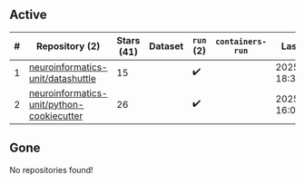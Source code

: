 ## Active
| # | Repository (2) | Stars (41) | Dataset | `run` (2) | `containers-run` | Last Modified |
| --- | --- | --- | --- | --- | --- | --- |
| 1 | [neuroinformatics-unit/datashuttle](https://github.com/neuroinformatics-unit/datashuttle) | 15 |  | :heavy_check_mark: |  | 2025-02-26 18:33:11+00:00 |
| 2 | [neuroinformatics-unit/python-cookiecutter](https://github.com/neuroinformatics-unit/python-cookiecutter) | 26 |  | :heavy_check_mark: |  | 2025-02-25 16:02:37+00:00 |

## Gone
No repositories found!
